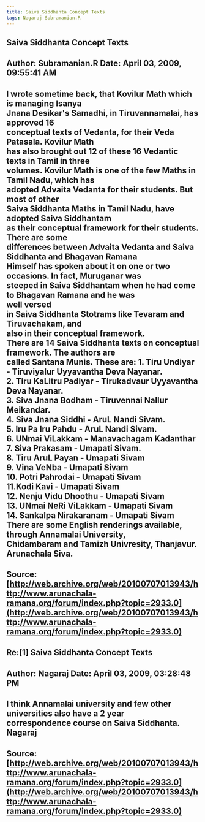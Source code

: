 ```yaml
--- 
title: Saiva Siddhanta Concept Texts   
tags: Nagaraj Subramanian.R  
---  
```

## Saiva Siddhanta Concept Texts  
Author: Subramanian.R       Date: April 03, 2009, 09:55:41 AM  
---  
I wrote sometime back, that Kovilur Math which is managing Isanya   
Jnana Desikar's Samadhi, in Tiruvannamalai, has approved 16   
conceptual texts of Vedanta, for their Veda Patasala. Kovilur Math   
has also brought out 12 of these 16 Vedantic texts in Tamil in three   
volumes. Kovilur Math is one of the few Maths in Tamil Nadu, which has  
adopted Advaita Vedanta for their students. But most of other   
Saiva Siddhanta Maths in Tamil Nadu, have adopted Saiva Siddhantam   
as their conceptual framework for their students. There are some   
differences between Advaita Vedanta and Saiva Siddhanta and Bhagavan Ramana  
Himself has spoken about it on one or two occasions. In fact, Muruganar was  
steeped in Saiva Siddhantam when he had come to Bhagavan Ramana and he was  
well versed   
in Saiva Siddhanta Stotrams like Tevaram and Tiruvachakam, and   
also in their conceptual framework.   
There are 14 Saiva Siddhanta texts on conceptual framework. The authors are  
called Santana Munis. These are: 1\. Tiru Undiyar \- Tiruviyalur Uyyavantha Deva Nayanar.   
2\. Tiru KaLitru Padiyar - Tirukadvaur Uyyavantha Deva Nayanar.   
3\. Siva Jnana Bodham - Tiruvennai Nallur Meikandar.   
4\. Siva Jnana Siddhi - AruL Nandi Sivam.   
5\. Iru Pa Iru Pahdu - AruL Nandi Sivam.   
6\. UNmai ViLakkam - Manavachagam Kadanthar   
7\. Siva Prakasam - Umapati Sivam.   
8\. Tiru AruL Payan - Umapati Sivam   
9\. Vina VeNba - Umapati Sivam   
10\. Potri Pahrodai - Umapati Sivam   
11.Kodi Kavi - Umapati Sivam   
12\. Nenju Vidu Dhoothu - Umapati Sivam   
13\. UNmai NeRi ViLakkam - Umapati Sivam   
14\. Sankalpa Nirakaranam - Umapati Sivam   
There are some English renderings available, through Annamalai University,  
Chidambaram and Tamizh Univresity, Thanjavur.   
Arunachala Siva.
 ---  
Source:[http://web.archive.org/web/20100707013943/http://www.arunachala-ramana.org/forum/index.php?topic=2933.0](http://web.archive.org/web/20100707013943/http://www.arunachala-ramana.org/forum/index.php?topic=2933.0)   
---  

## Re:[1] Saiva Siddhanta Concept Texts  
Author: Nagaraj             Date: April 03, 2009, 03:28:48 PM  
---  
I think Annamalai university and few other universities also have a 2 year  
correspondence course on Saiva Siddhanta.   
Nagaraj
 ---  
Source:[http://web.archive.org/web/20100707013943/http://www.arunachala-ramana.org/forum/index.php?topic=2933.0](http://web.archive.org/web/20100707013943/http://www.arunachala-ramana.org/forum/index.php?topic=2933.0)   
---  

